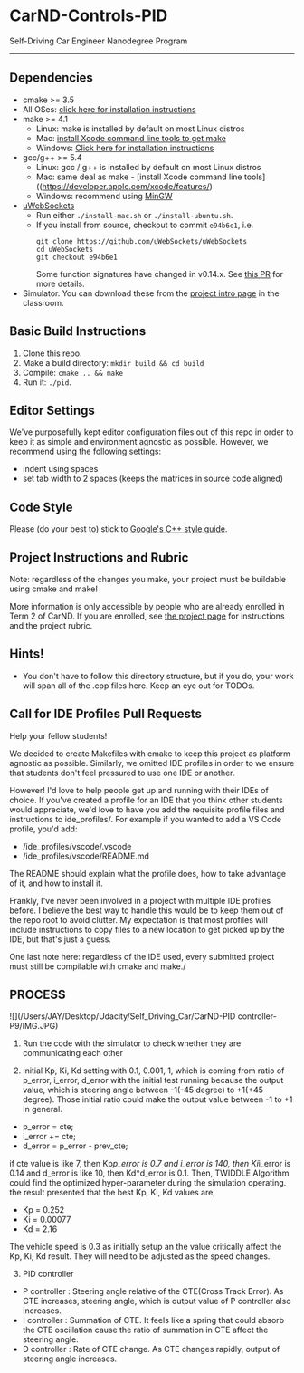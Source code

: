 
# CarND-Controls-PID
Self-Driving Car Engineer Nanodegree Program

---

## Dependencies

* cmake >= 3.5
 * All OSes: [click here for installation instructions](https://cmake.org/install/)
* make >= 4.1
  * Linux: make is installed by default on most Linux distros
  * Mac: [install Xcode command line tools to get make](https://developer.apple.com/xcode/features/)
  * Windows: [Click here for installation instructions](http://gnuwin32.sourceforge.net/packages/make.htm)
* gcc/g++ >= 5.4
  * Linux: gcc / g++ is installed by default on most Linux distros
  * Mac: same deal as make - [install Xcode command line tools]((https://developer.apple.com/xcode/features/)
  * Windows: recommend using [MinGW](http://www.mingw.org/)
* [uWebSockets](https://github.com/uWebSockets/uWebSockets)
  * Run either `./install-mac.sh` or `./install-ubuntu.sh`.
  * If you install from source, checkout to commit `e94b6e1`, i.e.
    ```
    git clone https://github.com/uWebSockets/uWebSockets
    cd uWebSockets
    git checkout e94b6e1
    ```
    Some function signatures have changed in v0.14.x. See [this PR](https://github.com/udacity/CarND-MPC-Project/pull/3) for more details.
* Simulator. You can download these from the [project intro page](https://github.com/udacity/self-driving-car-sim/releases) in the classroom.

## Basic Build Instructions

1. Clone this repo.
2. Make a build directory: `mkdir build && cd build`
3. Compile: `cmake .. && make`
4. Run it: `./pid`.

## Editor Settings

We've purposefully kept editor configuration files out of this repo in order to
keep it as simple and environment agnostic as possible. However, we recommend
using the following settings:

* indent using spaces
* set tab width to 2 spaces (keeps the matrices in source code aligned)

## Code Style

Please (do your best to) stick to [Google's C++ style guide](https://google.github.io/styleguide/cppguide.html).

## Project Instructions and Rubric

Note: regardless of the changes you make, your project must be buildable using
cmake and make!

More information is only accessible by people who are already enrolled in Term 2
of CarND. If you are enrolled, see [the project page](https://classroom.udacity.com/nanodegrees/nd013/parts/40f38239-66b6-46ec-ae68-03afd8a601c8/modules/f1820894-8322-4bb3-81aa-b26b3c6dcbaf/lessons/e8235395-22dd-4b87-88e0-d108c5e5bbf4/concepts/6a4d8d42-6a04-4aa6-b284-1697c0fd6562)
for instructions and the project rubric.

## Hints!

* You don't have to follow this directory structure, but if you do, your work
  will span all of the .cpp files here. Keep an eye out for TODOs.

## Call for IDE Profiles Pull Requests

Help your fellow students!

We decided to create Makefiles with cmake to keep this project as platform
agnostic as possible. Similarly, we omitted IDE profiles in order to we ensure
that students don't feel pressured to use one IDE or another.

However! I'd love to help people get up and running with their IDEs of choice.
If you've created a profile for an IDE that you think other students would
appreciate, we'd love to have you add the requisite profile files and
instructions to ide_profiles/. For example if you wanted to add a VS Code
profile, you'd add:

* /ide_profiles/vscode/.vscode
* /ide_profiles/vscode/README.md

The README should explain what the profile does, how to take advantage of it,
and how to install it.

Frankly, I've never been involved in a project with multiple IDE profiles
before. I believe the best way to handle this would be to keep them out of the
repo root to avoid clutter. My expectation is that most profiles will include
instructions to copy files to a new location to get picked up by the IDE, but
that's just a guess.

One last note here: regardless of the IDE used, every submitted project must
still be compilable with cmake and make./



## PROCESS
![](/Users/JAY/Desktop/Udacity/Self_Driving_Car/CarND-PID controller-P9/IMG.JPG)

1. Run the code with the simulator to check whether they are communicating each other


2. Initial Kp, Ki, Kd setting with 0.1, 0.001, 1, which is coming from ratio of p_error, i_error, d_error with the initial test running because the output value, which is steering angle between -1(-45 degree) to +1(+45 degree). Those initial ratio could make the output value between -1 to +1 in general.
 - p_error = cte;
 - i_error += cte;
 - d_error = p_error - prev_cte;

 if cte value is like 7, then Kp*p_error is 0.7 and i_error is 140, then Ki*i_error is 0.14 and d_error is like 10, then Kd*d_error is 0.1.
 Then, TWIDDLE Algorithm could find the optimized hyper-parameter during the simulation operating. the result presented that the best Kp, Ki, Kd values are,

 - Kp = 0.252
 - Ki = 0.00077
 - Kd = 2.16

 The vehicle speed is 0.3 as initially setup an the value critically affect the Kp, Ki, Kd result. They will need to be adjusted as the speed changes.

3. PID controller
 - P controller : Steering angle relative of the CTE(Cross Track Error). As CTE increases, steering angle, which is output value of P controller also increases.
 - I controller : Summation of CTE. It feels like a spring that could absorb the CTE oscillation cause the ratio of summation in CTE affect the steering angle.
 - D controller : Rate of CTE change. As CTE changes rapidly, output of steering angle increases.

